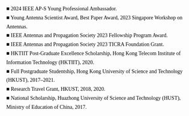 

<div style="font-family: Georgia, serif; color: black; line-height: 1.7;">
  <p style="margin: 0;"><span style="color: black; font-weight: bold;">■</span> 2024 IEEE AP-S Young Professional Ambassador.</p>

  <p style="margin: 0;"><span style="color: black; font-weight: bold;">■</span> Young Antenna Scientist Award, Best Paper Award, 2023 Singapore Workshop on Antennas.</p>

  <p style="margin: 0;"><span style="color: black; font-weight: bold;">■</span> IEEE Antennas and Propagation Society 2023 Fellowship Program Award.</p>

  <p style="margin: 0;"><span style="color: black; font-weight: bold;">■</span> IEEE Antennas and Propagation Society 2023 TICRA Foundation Grant.</p>

  <p style="margin: 0;"><span style="color: black; font-weight: bold;">■</span> HKTIIT Post-Graduate Excellence Scholarship, Hong Kong Telecom Institute of Information Technology (HKTIIT), 2020.</p>

  <p style="margin: 0;"><span style="color: black; font-weight: bold;">■</span> Full Postgraduate Studentship, Hong Kong University of Science and Technology (HKUST), 2017–2021.</p>

  <p style="margin: 0;"><span style="color: black; font-weight: bold;">■</span> Research Travel Grant, HKUST, 2018, 2020.</p>

  <p style="margin: 0;"><span style="color: black; font-weight: bold;">■</span> National Scholarship, Huazhong University of Science and Technology (HUST), Ministry of Education of China, 2017.</p>
</div>

